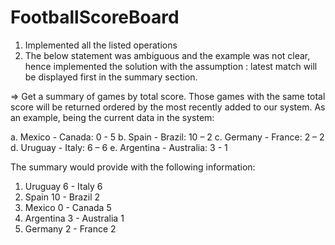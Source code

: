 # FootballScoreBoard

1. Implemented all the listed operations
2. The below statement was ambiguous and the example was not clear, hence implemented the solution with the assumption : latest match will be displayed first in the summary section.

=>  Get a summary of games by total score. Those games with the same total score will be returned ordered by the most recently added to our system.
As an example, being the current data in the system:

a.	Mexico - Canada: 0 - 5
b.	Spain - Brazil: 10 – 2
c.	Germany - France: 2 – 2
d.	Uruguay - Italy: 6 – 6
e.	Argentina - Australia: 3 - 1

The summary would provide with the following information:

1.	Uruguay 6 - Italy 6
2.	Spain 10 - Brazil 2
3.	Mexico 0 - Canada 5
4.	Argentina 3 - Australia 1
5.	Germany 2 - France 2
